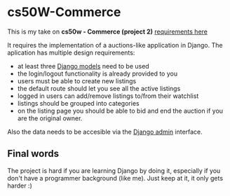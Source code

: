 # cs50W-Commerce

This is my take on **cs50w - Commerce (project 2)** [requirements here](https://cs50.harvard.edu/web/2020/projects/2/commerce/)

It requires the implementation of a auctions-like application in Django. The aplication has multiple design requirements:

 - at least three [Django models](https://docs.djangoproject.com/en/4.1/topics/db/models/) need to be used
 - the login/logout functionality is already provided to you
 - users must be able to create new listings
 - the default route should let you see all the active listings
 - logged in users can add/remove listings to/from their watchlist
 - listings should be grouped into categories
 - on the listing page you should be able to bid and end the auction if you are the original owner.

Also the data needs to be accesible via the [Django admin](https://docs.djangoproject.com/en/4.1/ref/contrib/admin/) interface.

## Final words
The project is hard if you are learning Django by doing it, especially if you don't have a programmer background (like me).  Just keep at it, it only gets harder :)
